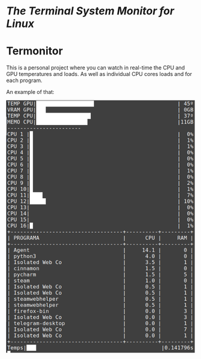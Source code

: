 *The Terminal System Monitor for Linux*
==================

# Termonitor

This is a personal project where you can watch in real-time the CPU and GPU temperatures and loads.
As well as individual CPU cores loads and for each program. 

An example of that:

![Termonitor](/assets/images/terminal.png)
